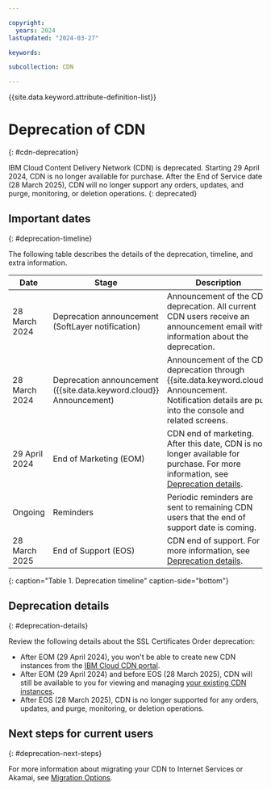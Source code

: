 ```yaml
---

copyright:
  years: 2024
lastupdated: "2024-03-27"

keywords:

subcollection: CDN

---
```


{{site.data.keyword.attribute-definition-list}}

# Deprecation of CDN
{: #cdn-deprecation}


IBM Cloud Content Delivery Network (CDN) is deprecated. Starting 29 April 2024, CDN is no longer available for purchase. After the End of Service date (28 March 2025), CDN will no longer support any orders, updates, and purge, monitoring, or deletion operations.
{: deprecated}

## Important dates
{: #deprecation-timeline}

The following table describes the details of the deprecation, timeline, and extra information.

| Date | Stage | Description |
| --- | --- | --- |
| 28 March 2024 | Deprecation announcement (SoftLayer notification) | Announcement of the CDN deprecation. All current CDN users receive an announcement email with information about the deprecation. |
| 28 March 2024 | Deprecation announcement ({{site.data.keyword.cloud}} Announcement) | Announcement of the CDN deprecation through {{site.data.keyword.cloud}} Announcement. Notification details are put into the console and related screens. |
| 29 April 2024 | End of Marketing (EOM) | CDN end of marketing. After this date, CDN is no longer available for purchase. For more information, see [Deprecation details](#deprecation-details). |
| Ongoing | Reminders | Periodic reminders are sent to remaining CDN users that the end of support date is coming.|
| 28 March 2025 | End of Support (EOS) | CDN end of support. For more information, see [Deprecation details](#deprecation-details).|
{: caption="Table 1. Deprecation timeline" caption-side="bottom"}

## Deprecation details
{: #deprecation-details}

Review the following details about the SSL Certificates Order deprecation:

* After EOM (29 April 2024), you won't be able to create new CDN instances from the [IBM Cloud CDN portal](/catalog/infrastructure/cdn-powered-by-akamai).
* After EOM (29 April 2024) and before EOS (28 March 2025), CDN will still be available to you for viewing and managing [your existing CDN instances](/cdn).
* After EOS (28 March 2025), CDN is no longer supported for any orders, updates, and purge, monitoring, or deletion operations.

## Next steps for current users
{: #deprecation-next-steps}

For more information about migrating your CDN to Internet Services or Akamai, see [Migration Options](/docs/CDN?topic=CDN-migration-options).
